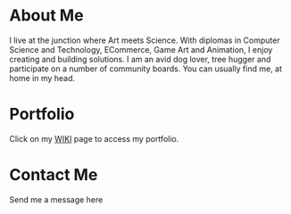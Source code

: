 # About Me
I live at the junction where Art meets Science. With diplomas in Computer Science and Technology, ECommerce, Game Art and Animation, I enjoy creating and building solutions. I am an avid dog lover, tree hugger and participate on a number of community boards. You can usually find me, at home in my head. 

# Portfolio
Click on my [WIKI](https://github.com/Sunnie-Dev/sunnie.github.io/wiki) page to access my portfolio.

# Contact Me
Send me a message here
